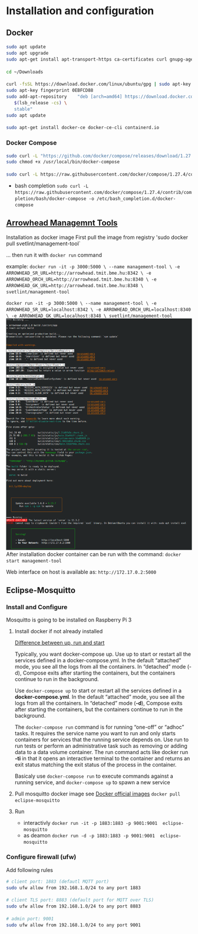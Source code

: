 # Installation and configuration

## Docker

```bash
sudo apt update
sudo apt upgrade
sudo apt-get install apt-transport-https ca-certificates curl gnupg-agent software-properties-common

cd ~/Downloads

curl -fsSL https://download.docker.com/linux/ubuntu/gpg | sudo apt-key add -
sudo apt-key fingerprint 0EBFCD88
sudo add-apt-repository    "deb [arch=amd64] https://download.docker.com/linux/ubuntu \
   $(lsb_release -cs) \
   stable"
sudo apt update

sudo apt-get install docker-ce docker-ce-cli containerd.io
```

### Docker Compose

```bash
sudo curl -L "https://github.com/docker/compose/releases/download/1.27.4/docker-compose-$(uname -s)-$(uname -m)" -o /usr/local/bin/docker-compose
sudo chmod +x /usr/local/bin/docker-compose

sudo curl -L https://raw.githubusercontent.com/docker/compose/1.27.4/contrib/completion/bash/docker-compose -o /etc/bash_completion.d/docker-compose
```

- bash completion
    `sudo curl -L https://raw.githubusercontent.com/docker/compose/1.27.4/contrib/completion/bash/docker-compose -o /etc/bash_completion.d/docker-compose`

## [Arrowhead Managemnt Tools](https://github.com/arrowhead-tools/mgmt-tool-js)

Installation as docker image
First pull the image from registry
'sudo docker pull svetlint/management-tool`

... then run it with `docker run` command

example:
`docker run -it -p 3000:5000 \
--name management-tool \
-e ARROWHEAD_SR_URL=http://arrowhead.tmit.bme.hu:8342 \
-e ARROWHEAD_ORCH_URL=http://arrowhead.tmit.bme.hu:8340 \
-e ARROWHEAD_GK_URL=http://arrowhead.tmit.bme.hu:8348 \
svetlint/management-tool`

`docker run -it -p 3000:5000 \
--name management-tool \
-e ARROWHEAD_SR_URL=localhost:8342 \
-e ARROWHEAD_ORCH_URL=localhost:8340 \
-e ARROWHEAD_GK_URL=localhost:8348 \
svetlint/management-tool
`
![Post installation/build](img/management-tool-post-install.png "Profilbild")
After installation docker container can be run with the command:
`docker start management-tool`

Web interface on host is available as: `http://172.17.0.2:5000`

## Eclipse-Mosquitto

### Install and Configure

Mosquitto is going to be installed on Raspberry Pi 3

1. Install docker if not already installed


    [Difference between up, run and start](https://docs.docker.com/compose/faq/#whats-the-difference-between-up-run-and-start)

    Typically, you want docker-compose up. Use up to start or restart all the services defined in a docker-compose.yml. In the default “attached” mode, you see all the logs from all the containers. In “detached” mode (-d), Compose exits after starting the containers, but the containers continue to run in the background.

    Use `docker-compose up` to start or restart all the services defined in a __docker-compose.yml__. In the default “attached” mode, you see all the logs from all the containers. In “detached” mode (__-d__), Compose exits after starting the containers, but the containers continue to run in the background.

    The `docker-compose run` command is for running “one-off” or “adhoc” tasks. It requires the service name you want to run and only starts containers for services that the running service depends on. Use run to run tests or perform an administrative task such as removing or adding data to a data volume container. The run command acts like docker run __-ti__ in that it opens an interactive terminal to the container and returns an exit status matching the exit status of the process in the container.

    Basicaly use `docker-compose run` to execute commands against a running service, and `docker-compose up` to spawn a new service
2. Pull mosquitto docker image see [Docker official images](https://registry.hub.docker.com/_/eclipse-mosquitto)
    `docker pull eclipse-mosquitto`
3. Run
    - interactivly
    `docker run -it -p 1883:1883 -p 9001:9001  eclipse-mosquitto`
    - as deamon
    `docker run -d -p 1883:1883 -p 9001:9001  eclipse-mosquitto`

### Configure firewall (ufw)

Add following rules
```bash
# client port: 1883 (defautl MQTT port)
sudo ufw allow from 192.168.1.0/24 to any port 1883

# client TLS port: 8883 (default port for MQTT over TLS)
sudo ufw allow from 192.168.1.0/24 to any port 8883

# admin port: 9001
sudo ufw allow from 192.168.1.0/24 to any port 9001
```
